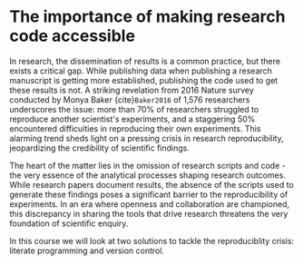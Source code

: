 # The importance of making research code accessible

In research, the dissemination of results is a common practice, but there exists a critical gap. While publishing data 
when publishing a research manuscript is getting more established, publishing the code used to get these results is not. 
A striking revelation from 2016 Nature survey conducted by Monya Baker {cite}`Baker2016` of 1,576 researchers underscores the 
issue: more than 70% of researchers struggled to reproduce another scientist's experiments, and a staggering 50% encountered 
difficulties in reproducing their own experiments. This alarming trend sheds light on a pressing crisis in research 
reproducibility, jeopardizing the credibility of scientific findings.

The heart of the matter lies in the omission of research scripts and code - the very essence of the analytical processes
shaping research outcomes. While research papers document results, the absence of the scripts used to generate these 
findings poses a significant barrier to the reproducibility of experiments. In an era where openness and collaboration 
are championed, this discrepancy in sharing the tools that drive research threatens the very foundation of scientific enquiry.

In this course we will look at two solutions to tackle the reproduciblity crisis: literate programming and version control.

